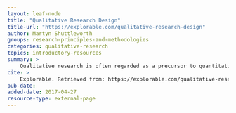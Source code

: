 ```yaml
---
layout: leaf-node
title: "Qualitative Research Design"
title-url: "https://explorable.com/qualitative-research-design"
author: Martyn Shuttleworth
groups: research-principles-and-methodologies
categories: qualitative-research
topics: introductory-resources
summary: >
    Qualitative research is often regarded as a precursor to quantitative research, in that it is often used to generate possible leads and ideas which can be used to formulate a realistic and testable hypothesis. This hypothesis can then be comprehensively tested and mathematically analyzed, with standard quantitative research methods. For these reasons, these qualitative methods are often closely allied with interviews, survey design techniques and individual case studies, as a way to reinforce and evaluate findings over a broader scale.
cite: >
    Explorable. Retrieved from: https://explorable.com/qualitative-research-design. April 27, 2017.
pub-date: 
added-date: 2017-04-27
resource-type: external-page
---
```

